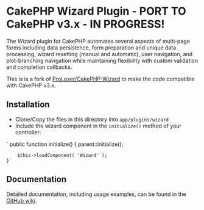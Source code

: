 # CakePHP Wizard Plugin - PORT TO CakePHP v3.x - IN PROGRESS!

The Wizard plugin for CakePHP automates several aspects of multi-page forms including data persistence, form preparation and unique data processing, wizard resetting (manual and automatic), user navigation, and plot-branching navigation while maintaining flexibility with custom validation and completion callbacks.

This is is a fork of [ProLoser/CakePHP-Wizard](https://github.com/ProLoser/CakePHP-Wizard) to make the code compatible with CakePHP v3.x.

## Installation

* Clone/Copy the files in this directory into `app/plugins/wizard`
* Include the wizard component in the `initialize()` method of your controller:

`    public function initialize() {
        parent::initialize();

        $this->loadComponent( 'Wizard' );
    }`

## Documentation

Detailed documentation, including usage examples, can be found in the [GitHub wiki](http://github.com/jaredhoyt/cakephp-wizard/wiki).
